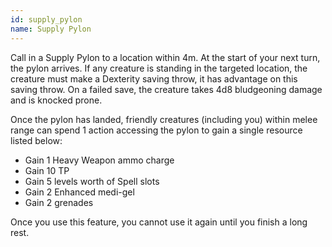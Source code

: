 ```yaml
---
id: supply_pylon
name: Supply Pylon
---
```

Call in a Supply Pylon to a location within 4m. At the start of your next turn, the pylon arrives. If any creature is 
standing in the targeted location, the creature must make a Dexterity saving throw, it has advantage on this saving throw. 
On a failed save, the creature takes 4d8 bludgeoning damage and is knocked prone.

Once the pylon has landed, friendly creatures (including you) within melee range can spend 1 action accessing the pylon 
to gain a single resource listed below:

* Gain 1 Heavy Weapon ammo charge 
* Gain 10 TP
* Gain 5 levels worth of Spell slots 
* Gain 2 Enhanced medi-gel 
* Gain 2 grenades

Once you use this feature, you cannot use it again until you finish a long rest.